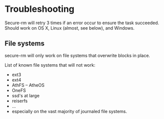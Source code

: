 # Troubleshooting

Secure-rm will retry 3 times if an error occur to ensure the task succeeded. Should work on OS X, Linux \(almost, see below\), and Windows.

## File systems

secure-rm will only work on file systems that overwrite blocks in place.

List of known file systems that will not work:

* ext3
* ext4
* AthFS – AtheOS
* OneFS
* ssd's at large
* reiserfs
* ...
* especially on the vast majority of journaled file systems.



